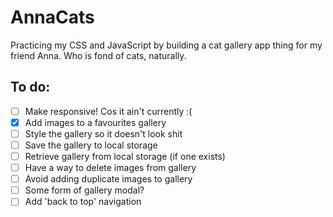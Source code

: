 # AnnaCats

Practicing my CSS and JavaScript by building a cat gallery app thing for my friend Anna. Who is fond of cats, naturally.

## To do:

- [ ] Make responsive! Cos it ain't currently :(
- [x] Add images to a favourites gallery
- [ ] Style the gallery so it doesn't look shit
- [ ] Save the gallery to local storage
- [ ] Retrieve gallery from local storage (if one exists)
- [ ] Have a way to delete images from gallery
- [ ] Avoid adding duplicate images to gallery
- [ ] Some form of gallery modal?
- [ ] Add 'back to top' navigation
